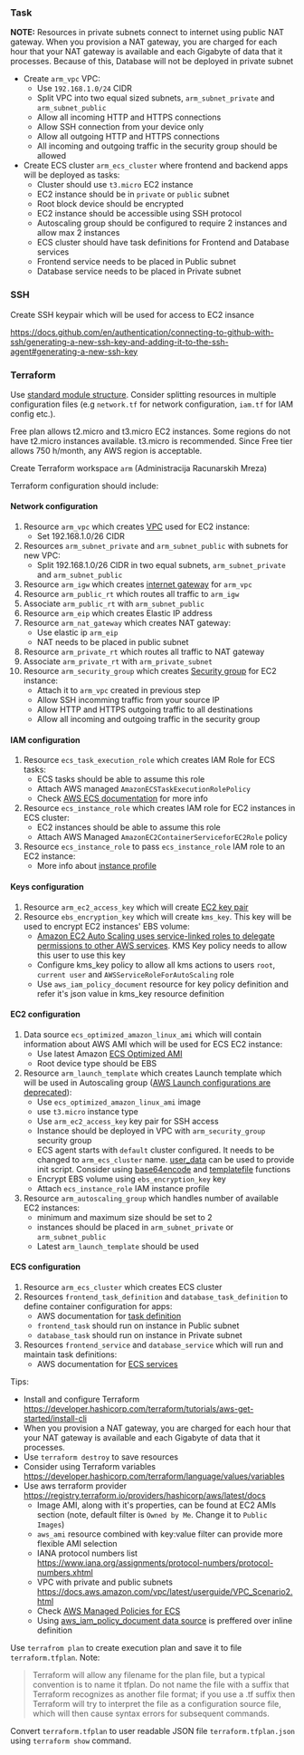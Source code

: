 ### Task

**NOTE:** Resources in private subnets connect to internet using public NAT gateway. When you provision a NAT gateway, you are charged for each hour that your NAT gateway is available and each Gigabyte of data that it processes. Because of this, Database will not be deployed in private subnet

* Create `arm_vpc` VPC:
    * Use `192.168.1.0/24` CIDR
    * Split VPC into two equal sized subnets, `arm_subnet_private` and `arm_subnet_public`
    * Allow all incoming HTTP and HTTPS connections
    * Allow SSH connection from your device only
    * Allow all outgoing HTTP and HTTPS connections
    * All incoming and outgoing traffic in the security group should be allowed
* Create ECS cluster `arm_ecs_cluster` where frontend and backend apps will be deployed as tasks:
    * Cluster should use `t3.micro` EC2 instance
    * EC2 instance should be in `private` or `public` subnet
    * Root block device should be encrypted
    * EC2 instance should be accessible using SSH protocol
    * Autoscaling group should be configured to require 2 instances and allow max 2 instances
    * ECS cluster should have task definitions for Frontend and Database services
    * Frontend service needs to be placed in Public subnet
    * Database service needs to be placed in Private subnet

### SSH

Create SSH keypair which will be used for access to EC2 insance

https://docs.github.com/en/authentication/connecting-to-github-with-ssh/generating-a-new-ssh-key-and-adding-it-to-the-ssh-agent#generating-a-new-ssh-key

### Terraform

Use [standard module structure](https://developer.hashicorp.com/terraform/language/modules/develop/structure). Consider splitting resources in multiple configuration files (e.g `network.tf` for network configuration, `iam.tf` for IAM config etc.).

Free plan allows t2.micro and t3.micro EC2 instances. Some regions do not have t2.micro instances available. t3.micro is recommended. Since Free tier allows 750 h/month, any AWS region is acceptable.

Create Terraform workspace `arm` (Administracija Racunarskih Mreza)

Terraform configuration should include:

#### Network configuration

1. Resource `arm_vpc` which creates [VPC](https://docs.aws.amazon.com/vpc/latest/userguide/VPC_Internet_Gateway.html) used for EC2 instance:
    * Set 192.168.1.0/26 CIDR 
1. Resources `arm_subnet_private` and `arm_subnet_public` with subnets for new VPC:
    * Split 192.168.1.0/26 CIDR in two equal subnets, `arm_subnet_private` and `arm_subnet_public`
1. Resource `arm_igw` which creates [internet gateway](https://docs.aws.amazon.com/vpc/latest/userguide/VPC_Internet_Gateway.html) for `arm_vpc`
1. Resource `arm_public_rt` which routes all traffic to `arm_igw`
1. Associate `arm_public_rt` with `arm_subnet_public`
1. Resource `arm_eip` which creates Elastic IP address
1. Resource `arm_nat_gateway` which creates NAT gateway:
    * Use elastic ip `arm_eip`
    * NAT needs to be placed in public subnet
1. Resource `arm_private_rt` which routes all traffic to NAT gateway
1. Associate `arm_private_rt` with `arm_private_subnet`
1. Resource `arm_security_group` which creates [Security group](https://docs.aws.amazon.com/vpc/latest/userguide/VPC_SecurityGroups.html) for EC2 instance:
    * Attach it to `arm_vpc` created in previous step
    * Allow SSH incomming traffic from your source IP
    * Allow HTTP and HTTPS outgoing traffic to all destinations
    * Allow all incoming and outgoing traffic in the security group

#### IAM configuration

1. Resource `ecs_task_execution_role` which creates IAM Role for ECS tasks:
    * ECS tasks should be able to assume this role
    * Attach AWS managed `AmazonECSTaskExecutionRolePolicy`
    * Check [AWS ECS documentation](https://docs.aws.amazon.com/AmazonECS/latest/developerguide/task_execution_IAM_role.html#create-task-execution-role) for more info
1. Resource `ecs_instance_role` which creates IAM role for EC2 instances in ECS cluster:
    * EC2 instances should be able to assume this role
    * Attach AWS Managed `AmazonEC2ContainerServiceforEC2Role` policy
1. Resource `ecs_instance_role` to pass `ecs_instance_role` IAM role to an EC2 instance:
    * More info about [instance profile](https://docs.aws.amazon.com/AWSEC2/latest/UserGuide/iam-roles-for-amazon-ec2.html#ec2-instance-profile)

#### Keys configuration

1. Resource `arm_ec2_access_key` which will create [EC2 key pair](https://docs.aws.amazon.com/AWSEC2/latest/UserGuide/ec2-key-pairs.html)
1. Resource `ebs_encryption_key` which will create `kms_key`. This key will be used to encrypt EC2 instances' EBS volume:
    * [Amazon EC2 Auto Scaling uses service-linked roles to delegate permissions to other AWS services](https://docs.aws.amazon.com/autoscaling/ec2/userguide/key-policy-requirements-EBS-encryption.html). KMS Key policy needs to allow this user to use this key
    * Configure kms_key policy to allow all kms actions to users `root`, `current user` and `AWSServiceRoleForAutoScaling` role
    * Use `aws_iam_policy_document` resource for key policy definition and refer it's json value in kms_key resource definition

#### EC2 configuration

1. Data source `ecs_optimized_amazon_linux_ami` which will contain information about AWS AMI which will be used for ECS EC2 instance:
    * Use latest Amazon [ECS Optimized AMI](https://docs.aws.amazon.com/AmazonECS/latest/developerguide/ecs-optimized_AMI.html)
    * Root device type should be EBS
1. Resource `arm_launch_template` which creates Launch template which will be used in Autoscaling group ([AWS Launch configurations are deprecated](https://docs.aws.amazon.com/autoscaling/ec2/userguide/launch-configurations.html?icmpid=docs_ec2as_help_panel)):
    * Use `ecs_optimized_amazon_linux_ami` image
    * use `t3.micro` instance type
    * Use `arm_ec2_access_key` key pair for SSH access
    * Instance should be deployed in VPC with `arm_security_group` security group
    * ECS agent starts with `default` cluster configured. It needs to be changed to `arm_ecs_cluster` name. [user_data](https://registry.terraform.io/providers/hashicorp/aws/latest/docs/resources/launch_template#user_data) can be used to provide init script. Consider using [base64encode](https://developer.hashicorp.com/terraform/language/functions/base64encode) and [templatefile](https://developer.hashicorp.com/terraform/language/functions/templatefile) functions
    * Encrypt EBS volume using `ebs_encryption_key` key
    * Attach `ecs_instance_role` IAM instance profile
1. Resource `arm_autoscaling_group` which handles number of available EC2 instances:
    * minimum and maximum size should be set to 2
    * instances should be placed in `arm_subnet_private` or `arm_subnet_public`
    * Latest `arm_launch_template` should be used

#### ECS configuration

1. Resource `arm_ecs_cluster` which creates ECS cluster
1. Resources `frontend_task_definition` and `database_task_definition` to define container configuration for apps:
    * AWS documentation for [task definition](https://docs.aws.amazon.com/AmazonECS/latest/developerguide/task_definitions.html)
    * `frontend_task` should run on instance in Public subnet
    * `database_task` should run on instance in Private subnet
1. Resources `frontend_service` and `database_service` which will run and maintain task definitions:
    * AWS documentation for [ECS services](https://docs.aws.amazon.com/AmazonECS/latest/developerguide/ecs_services.html)


Tips:
* Install and configure Terraform https://developer.hashicorp.com/terraform/tutorials/aws-get-started/install-cli
* When you provision a NAT gateway, you are charged for each hour that your NAT gateway is available and each Gigabyte of data that it processes.
* Use `terraform destroy` to save resources
* Consider using Terraform variables https://developer.hashicorp.com/terraform/language/values/variables
* Use aws terraform provider https://registry.terraform.io/providers/hashicorp/aws/latest/docs
    * Image AMI, along with it's properties, can be found at EC2 AMIs section (note, default filter is `Owned by Me`. Change it to `Public Images`)
    * `aws_ami` resource combined with key:value filter can provide more flexible AMI selection
    * IANA protocol numbers list https://www.iana.org/assignments/protocol-numbers/protocol-numbers.xhtml
    * VPC with private and public subnets https://docs.aws.amazon.com/vpc/latest/userguide/VPC_Scenario2.html
    * Check [AWS Managed Policies for ECS](https://docs.aws.amazon.com/AmazonECS/latest/developerguide/security-iam-awsmanpol.html)
    * Using [aws_iam_policy_document data source](https://developer.hashicorp.com/terraform/tutorials/aws/aws-iam-policy#refactor-your-policy) is preffered over inline definition


Use `terrafrom plan` to create execution plan and save it to file `terraform.tfplan`. Note:
> Terraform will allow any filename for the plan file, but a typical convention is to name it tfplan. Do not name the file with a suffix that Terraform recognizes as another file format; if you use a .tf suffix then Terraform will try to interpret the file as a configuration source file, which will then cause syntax errors for subsequent commands.

Convert `terraform.tfplan` to user readable JSON file `terraform.tfplan.json` using `terraform show` command.
